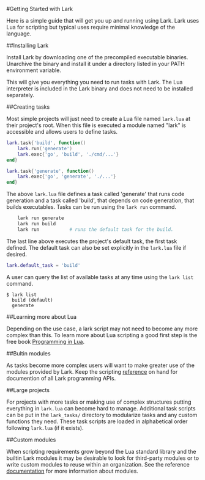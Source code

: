 #Getting Started with Lark

Here is a simple guide that will get you up and running using Lark.  Lark uses
Lua for scripting but typical uses require minimal knowledge of the language.

##Installing Lark

Install Lark by downloading one of the precompiled executable binaries.
Unarchive the binary and install it under a directory listed in your PATH
environment variable.

This will give you everything you need to run tasks with Lark.  The Lua
interpreter is included in the Lark binary and does not need to be installed
separately.

##Creating tasks 

Most simple projects will just need to create a Lua file named `lark.lua` at
their project's root.  When this file is executed a module named "lark" is
accessible and allows users to define tasks.

```lua
lark.task{'build', function()
    lark.run('generate')
    lark.exec{'go', 'build', './cmd/...'}
end}

lark.task{'generate', function()
    lark.exec{'go', 'generate', './...'}
end}
```

The above `lark.lua` file defines a task called 'generate' that runs code
generation and a task called 'build', that depends on code generation, that
builds executables.  Tasks can be run using the `lark run` command.

```sh
    lark run generate
    lark run build
    lark run           # runs the default task for the build.
```

The last line above executes the project's default task, the first task
defined.  The default task can also be set explicitly in the `lark.lua` file if
desired.

```lua
lark.default_task = 'build'
```

A user can query the list of available tasks at any time using the `lark list`
command.

```
$ lark list
  build (default)
  generate
```

##Learning more about Lua

Depending on the use case, a lark script may not need to become any more
complex than this.  To learn more about Lua scripting a good first step is the
free book [Programming in Lua](http://www.lua.org/pil/contents.html).

##Bultin modules

As tasks become more complex users will want to make greater use of the modules
provided by Lark.  Keep the scripting [reference](lua.md) on hand for
documention of all Lark programming APIs.

##Large projects

For projects with more tasks or making use of complex structures putting
everything in `lark.lua` can become hard to manage.  Additional task scripts
can be put in the `lark_tasks/` directory to modularize tasks and any custom
functions they need.  These task scripts are loaded in alphabetical order
following `lark.lua` (if it exists).

##Custom modules

When scripting requirements grow beyond the Lua standard library and the
builtin Lark modules it may be desirable to look for third-party modules or to
write custom modules to reuse within an organization.  See the reference
[documentation](modules.md) for more information about modules.
